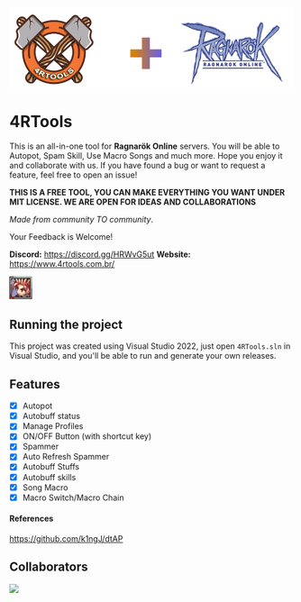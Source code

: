 <p align="center">
  <img src="/assets/images/combo-tools.png">
</p>

# 4RTools
This is an all-in-one tool for **Ragnarök Online** servers. You will be able to Autopot, Spam Skill, Use Macro Songs and much more. Hope you enjoy it and collaborate with us. If you have found a bug or want to request a feature, feel free to open an issue!

**THIS IS A FREE TOOL, YOU CAN MAKE EVERYTHING YOU WANT UNDER MIT LICENSE. WE ARE OPEN FOR IDEAS AND COLLABORATIONS**

*Made from community TO community*.

Your Feedback is Welcome!

**Discord:** https://discord.gg/HRWvG5ut
**Website:** https://www.4rtools.com.br/

<img src='assets/images/ragnarok-icon.png' width='40'>

## Running the project
This project was created using Visual Studio 2022, just open `4RTools.sln` in Visual Studio, and you'll be able to run and generate your own releases.

## Features
- [x] Autopot
- [x] Autobuff status
- [x] Manage Profiles
- [x] ON/OFF Button (with shortcut key)
- [x] Spammer
- [x] Auto Refresh Spammer
- [x] Autobuff Stuffs
- [x] Autobuff skills
- [x] Song Macro
- [x] Macro Switch/Macro Chain

#### References
https://github.com/k1ngJ/dtAP

## Collaborators
<a href="https://github.com/4RTools/4RTools/graphs/contributors">
  <img src="https://contrib.rocks/image?repo=4RTools/4RTools" />
</a>
